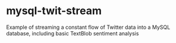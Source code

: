 # mysql-twit-stream
Example of streaming a constant flow of Twitter data into a MySQL database, including basic TextBlob sentiment analysis

